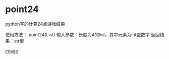 # point24
python写的计算24点游戏结果

使用方法：
point24(List)
输入参数：长度为4的list，其中元素为int型数字
返回结果：str型

[image](https://github.com/sd1620597/point24/readme/20160417140258.png)
